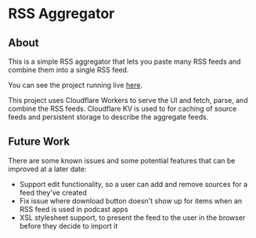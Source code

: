 # RSS Aggregator

## About

This is a simple RSS aggregator that lets you paste many RSS feeds and combine them into a single RSS feed.

You can see the project running live [here](https://rsscat.ceagrass.workers.dev/).

This project uses Cloudflare Workers to serve the UI and fetch, parse, and combine the RSS feeds. Cloudflare KV is used to for caching of source feeds and persistent storage to describe the aggregate feeds.

## Future Work

There are some known issues and some potential features that can be improved at a later date:

- Support edit functionality, so a user can add and remove sources for a feed they've created
- Fix issue where download button doesn't show up for items when an RSS feed is used in podcast apps
- XSL stylesheet support, to present the feed to the user in the browser before they decide to import it